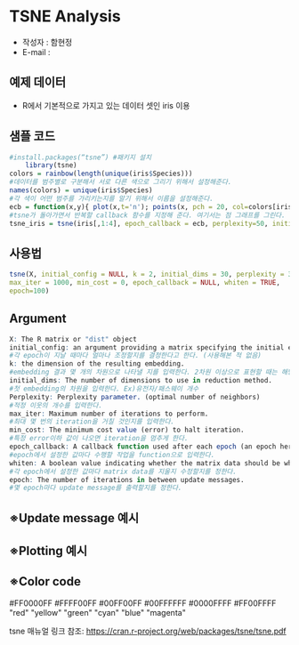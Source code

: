# TSNE Analysis
- 작성자 : 함현정
- E-mail : 

## 예제 데이터
- R에서 기본적으로 가지고 있는 데이터 셋인 iris 이용 

## 샘플 코드
```R
#install.packages(“tsne”) #패키지 설치 
	library(tsne)
colors = rainbow(length(unique(iris$Species)))
#데이터를 범주별로 구분해서 서로 다른 색으로 그리기 위해서 설정해준다. 
names(colors) = unique(iris$Species)
#각 색이 어떤 범주를 가리키는지를 알기 위해서 이름을 설정해준다. 
ecb = function(x,y){ plot(x,t='n'); points(x, pch = 20, col=colors[iris$Species]) }
#tsne가 돌아가면서 반복할 callback 함수를 지정해 준다. 여기서는 점 그래프를 그린다. 
tsne_iris = tsne(iris[,1:4], epoch_callback = ecb, perplexity=50, initial_dims = 3, k = 2)
```

## 사용법
```R
tsne(X, initial_config = NULL, k = 2, initial_dims = 30, perplexity = 30,
max_iter = 1000, min_cost = 0, epoch_callback = NULL, whiten = TRUE,
epoch=100)
```

## Argument
```R
X: The R matrix or "dist" object
initial_config: an argument providing a matrix specifying the initial embedding for X. 
#각 epoch이 지날 때마다 얼마나 조정할지를 결정한다고 한다. (사용해본 적 없음)
k: the dimension of the resulting embedding.
#embedding 결과 몇 개의 차원으로 나타낼 지를 입력한다. 2차원 이상으로 표현할 때는 해당 차원을 표현할 수 있는 그래프를 그려야 한다. (보통 2차원)
initial_dims: The number of dimensions to use in reduction method.
#첫 embedding의 차원을 입력한다. Ex)유전자/패스웨이 개수 
Perplexity: Perplexity parameter. (optimal number of neighbors)
#적정 이웃의 개수를 입력한다. 
max_iter: Maximum number of iterations to perform.
#최대 몇 번의 iteration을 거칠 것인지를 입력한다. 
min_cost: The minimum cost value (error) to halt iteration.
#특정 error이하 값이 나오면 iteration을 멈추게 한다. 
epoch_callback: A callback function used after each epoch (an epoch here means a set number of iterations)
#epoch에서 설정한 값마다 수행할 작업을 function으로 입력한다. 
whiten: A boolean value indicating whether the matrix data should be whitened.
#각 epoch에서 설정한 값마다 matrix data를 지울지 수정할지를 정한다. 
epoch: The number of iterations in between update messages.
#몇 epoch마다 update message를 출력할지를 정한다. 
```

## ※Update message 예시 


## ※Plotting 예시 

## ※Color code

#FF0000FF #FFFF00FF #00FF00FF #00FFFFFF #0000FFFF #FF00FFFF
"red"      "yellow"   "green"    "cyan"     "blue"    "magenta"

tsne 매뉴얼 링크 참조: https://cran.r-project.org/web/packages/tsne/tsne.pdf 





